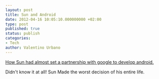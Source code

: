 ```yaml
---
layout: post
title: Sun and Android
date: 2012-04-16 10:05:10.000000000 +02:00
type: post
published: true
status: publish
categories:
- Tech
author: Valentino Urbano 
---
```


[How Sun had almost set a partnership with google to develop android.][0]

Didn't know it at all! Sun Made the worst decision of his entire life.


[0]: http://www.theverge.com/2012/4/13/2945536/google-oracle-java-patent-copyright-lawsuit